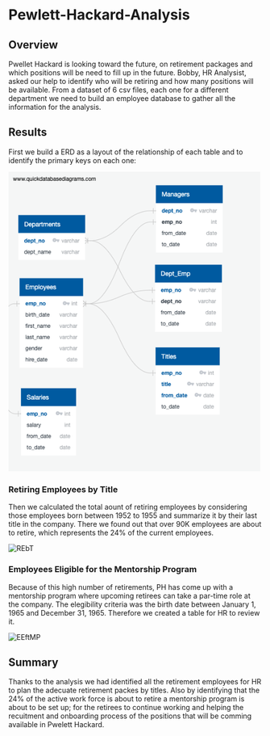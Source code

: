 # Pewlett-Hackard-Analysis

## Overview
Pwellet Hackard is looking toward the future, on retirement packages and which positions will be need to fill up in the future. Bobby, HR Analysist, asked our help to identify who will be retiring and how many positions will be available. From a dataset of 6 csv files, each one for a different department we need to build an employee database to gather all the information for the analysis.

## Results
First we build a ERD as a layout of the relationship of each table and to identify the primary keys on each one:

<img width="500" alt="REbT" src="https://github.com/luhlna/pewlett-hackard-analysis/blob/c20f4e4e774d8f4a2baaaa10aff58def33de16fb/EmployeeDB.png">

### Retiring Employees by Title
Then we calculated the total aount of retiring  employees by considering those employees born between 1952 to 1955 and summarize it by their last title in the company. There we found out that over 90K employees are about to retire, which represents the 24% of the current employees. 

<img width="250" alt="REbT" src="https://user-images.githubusercontent.com/90527212/140688227-41655fa7-4685-4542-b08f-5023ca4cc92e.png">

### Employees Eligible for the Mentorship Program
Because of this high number of retirements, PH has come up with a mentorship program where upcoming retirees can take a par-time role at the company. The elegibility criteria was the birth date between January 1, 1965 and December 31, 1965. Therefore we created a table for HR to review it.

<img width="951" alt="EEftMP" src="https://user-images.githubusercontent.com/90527212/140692407-e002d700-3483-40b9-84b9-3bb1d1875ef2.png">

## Summary
Thanks to the analysis we had identified all the retirement  employees for HR to plan the adecuate retirement packes by titles. Also by identifying that the 24% of the active work force is about to retire a mentorship program is about to be set up; for the retirees to continue working and helping the recuitment and onboarding process of the positions that will be comming available in Pwelett Hackard.
